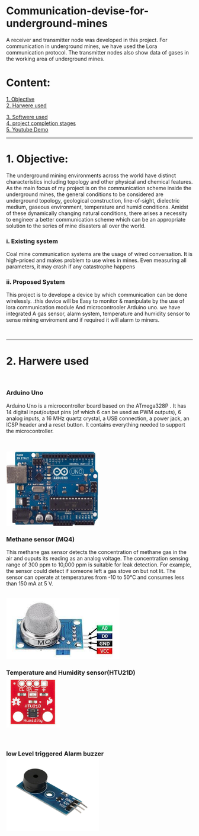 # Communication-devise-for-underground-mines
A receiver and transmitter node was developed in this project. For communication in underground mines, we have used the Lora communication protocol. The transmitter nodes also show data of gases in the working area of underground mines.


<h1>Content:</h1>
<a href="#obj" >1. Objective</a><br>
<a href="#hardwere" >2. Harwere used </a><br>

<a href="#IDE" >3. Softwere used</a><br>
<a href="#app" >4. project completion stages </a><br>
<a href="https://www.youtube.com/playlist?list=PLTU-KZj25vzZpi-RO7IZvw7ut81v-YkUq" >5. Youtube Demo</a><br>
<hr>
<h1 id="obj">1. Objective:</h1>
  <p>The underground mining environments across the world
      have distinct characteristics including topology and other
      physical and chemical features. As the main focus of my project
      is on the communication scheme inside the underground
      mines, the general conditions to be considered are
      underground topology, geological construction, line-of-sight,
      dielectric medium, gaseous environment, temperature and
      humid conditions. Amidst of these dynamically changing
      natural conditions, there arises a necessity to engineer a better
      communication scheme which can be an appropriate solution
      to the series of mine disasters all over the world.</p>
  <h3> i. Existing system</h3>
  <p> Coal mine communication systems are the
      usage of wired conversation. It is high-priced and makes
      problem to use wires in mines. Even measuring all
      parameters, it may crash if any catastrophe happens</p>
  <h3> ii. Proposed System</h3>
  <p>This project is to develope a device by which communication can be done wirelessly.
    .this device will be Easy to monitor & manipulate by the use of lora communication module  And microcontrooler Arduino uno.
      we have integrated A gas sensor, alarm system, temperature and humidity sensor to sense mining enviroment and if required it will alarm to miners.</p><br>
 
<hr>
<h1 id="hardwere">2. Harwere used </h1>
<br>
<h3>Arduino Uno </h3><p>Arduino Uno is a microcontroller board based on the ATmega328P . It has 14 digital input/output pins (of which 6 can be used as PWM outputs), 6 analog inputs, a 16 MHz quartz crystal, a USB connection, a power jack, an ICSP header and a reset button. It contains everything needed to support the microcontroller.
  </p><br><br><img src="img/arduino.jpg" width="250" height="200">
<h3>Methane sensor (MQ4)</h3>
<p>This methane gas sensor detects the concentration of methane gas in the air and ouputs its reading as an analog voltage. The concentration sensing range of 300 ppm to 10,000 ppm is suitable for leak detection. For example, the sensor could detect if someone left a gas stove on but not lit. The sensor can operate at temperatures from -10 to 50°C and consumes less than 150 mA at 5 V.</p>
<br><img src="img/Methane.jpg">
<br>
<h3>Temperature and Humidity sensor(HTU21D)<br><img src="img/temp.jpg"></h3>
<br>
<h3>low Level triggered Alarm buzzer<br><img src="img/alarm.jpg" width="250" height="200"></h3>
<!--
<img src="img/preprocess.png">

After pre-processing we split the data into train and validation set in the ratio 7:3. The number
of observation per class in our dataset is not equally distributed, it varies between 20.82% for
majority class to 1.69% for minority class. To tackle this issue we apply smote oversampling
technique on training dataset only and leave validation dataset as it is. After getting balanced
training data we grouped training data in the batch size of 16, and feed it into our proposed
model.

<img src="img/plot.png">

<img src="img/model.png">
During training, the input to our model is a 3D-data of size (patch size, patch size, dnew). The
data is passed through a stack of 3D-Convolution layers, where we use 3D kernel of size
(3,3,3) in first convolution block and (5,3,3) in rest two convolution block. Each 3D-
Convolution layer is followed by BatchNorm3D layer. We used relu activation unit for every
layer except the last layer where we used tanh activation unit.

<h1 id="res">2. Result:</h1>

Below is the classification report obtained on the validation dataset for patch size = 9 and
dnew = 20 on salinas dataset.
<img src="img/Screenshot from 2021-03-22 11-24-30.png">
<h3>Predicted Crop map</h3>
<img src="img/pred_1.png">
<h3>Ground Truth Crop map</h3>
<img src="img/gt_1.png">
<h3>Estimated Area on salinas dataset</h3>
<img src="img/area.png">

<h1 id="app">5. Appendix:</h1>

<h4>Abbreviation:</h4>
W: Width of HSI<br>
H: Height of HSI<br>
D: Number of Spectral band  in HSI<br>
Dnew: Number of Spectral band in HSI after PCA<br>
W': Width of HSI after padding with zero.<br>
H' : Height of HSI after padding with zero.<br>
P: Patch size<br>
HSI: Hyperspectral Image<br>

<h4>Reference:</h4>

<p>[1]<a href="http://www.ehu.eus/ccwintco/index.php/Hyperspectral_Remote_Sensing_Scenes">Salinas dataset</a></p>
<p>[2]<a href="https://arxiv.org/abs/1902.06701">HybridSN: Exploring 3-D–2-D CNN Feature
Hierarchy for Hyperspectral Image Classification</a></p>

-->
